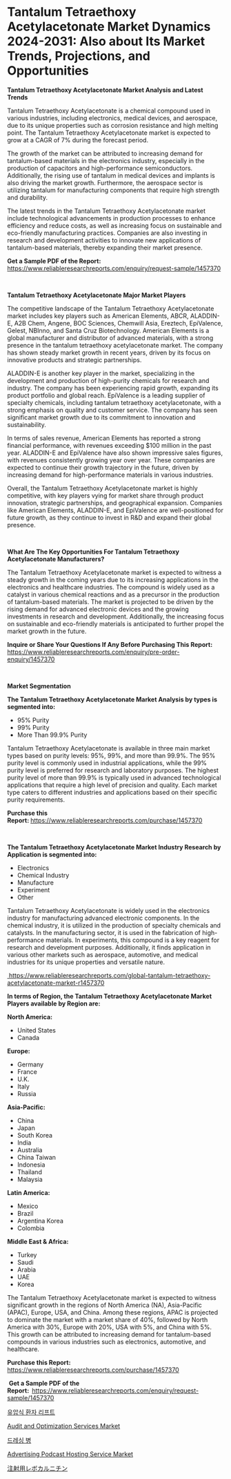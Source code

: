 <p><h1>Tantalum Tetraethoxy Acetylacetonate Market Dynamics 2024-2031: Also about Its Market Trends, Projections, and Opportunities</h1></p><p><strong>Tantalum Tetraethoxy Acetylacetonate Market Analysis and Latest Trends</strong></p>
<p><p>Tantalum Tetraethoxy Acetylacetonate is a chemical compound used in various industries, including electronics, medical devices, and aerospace, due to its unique properties such as corrosion resistance and high melting point. The Tantalum Tetraethoxy Acetylacetonate market is expected to grow at a CAGR of 7% during the forecast period.</p><p>The growth of the market can be attributed to increasing demand for tantalum-based materials in the electronics industry, especially in the production of capacitors and high-performance semiconductors. Additionally, the rising use of tantalum in medical devices and implants is also driving the market growth. Furthermore, the aerospace sector is utilizing tantalum for manufacturing components that require high strength and durability.</p><p>The latest trends in the Tantalum Tetraethoxy Acetylacetonate market include technological advancements in production processes to enhance efficiency and reduce costs, as well as increasing focus on sustainable and eco-friendly manufacturing practices. Companies are also investing in research and development activities to innovate new applications of tantalum-based materials, thereby expanding their market presence.</p></p>
<p><strong>Get a Sample PDF of the Report:&nbsp;</strong> <a href="https://www.reliableresearchreports.com/enquiry/request-sample/1457370">https://www.reliableresearchreports.com/enquiry/request-sample/1457370</a></p>
<p>&nbsp;</p>
<p><strong>Tantalum Tetraethoxy Acetylacetonate Major Market Players</strong></p>
<p><p>The competitive landscape of the Tantalum Tetraethoxy Acetylacetonate market includes key players such as American Elements, ABCR, ALADDIN-E, A2B Chem, Angene, BOC Sciences, Chemwill Asia, Ereztech, EpiValence, Gelest, NBInno, and Santa Cruz Biotechnology. American Elements is a global manufacturer and distributor of advanced materials, with a strong presence in the tantalum tetraethoxy acetylacetonate market. The company has shown steady market growth in recent years, driven by its focus on innovative products and strategic partnerships.</p><p>ALADDIN-E is another key player in the market, specializing in the development and production of high-purity chemicals for research and industry. The company has been experiencing rapid growth, expanding its product portfolio and global reach. EpiValence is a leading supplier of specialty chemicals, including tantalum tetraethoxy acetylacetonate, with a strong emphasis on quality and customer service. The company has seen significant market growth due to its commitment to innovation and sustainability.</p><p>In terms of sales revenue, American Elements has reported a strong financial performance, with revenues exceeding $100 million in the past year. ALADDIN-E and EpiValence have also shown impressive sales figures, with revenues consistently growing year over year. These companies are expected to continue their growth trajectory in the future, driven by increasing demand for high-performance materials in various industries.</p><p>Overall, the Tantalum Tetraethoxy Acetylacetonate market is highly competitive, with key players vying for market share through product innovation, strategic partnerships, and geographical expansion. Companies like American Elements, ALADDIN-E, and EpiValence are well-positioned for future growth, as they continue to invest in R&D and expand their global presence.</p></p>
<p>&nbsp;</p>
<p><strong>What Are The Key Opportunities For Tantalum Tetraethoxy Acetylacetonate Manufacturers?</strong></p>
<p><p>The Tantalum Tetraethoxy Acetylacetonate market is expected to witness a steady growth in the coming years due to its increasing applications in the electronics and healthcare industries. The compound is widely used as a catalyst in various chemical reactions and as a precursor in the production of tantalum-based materials. The market is projected to be driven by the rising demand for advanced electronic devices and the growing investments in research and development. Additionally, the increasing focus on sustainable and eco-friendly materials is anticipated to further propel the market growth in the future.</p></p>
<p><strong>Inquire or Share Your Questions If Any Before Purchasing This Report:</strong> <a href="https://www.reliableresearchreports.com/enquiry/pre-order-enquiry/1457370">https://www.reliableresearchreports.com/enquiry/pre-order-enquiry/1457370</a></p>
<p>&nbsp;</p>
<p><strong>Market Segmentation</strong></p>
<p><strong>The Tantalum Tetraethoxy Acetylacetonate Market Analysis by types is segmented into:</strong></p>
<p><ul><li>95% Purity</li><li>99% Purity</li><li>More Than 99.9% Purity</li></ul></p>
<p><p>Tantalum Tetraethoxy Acetylacetonate is available in three main market types based on purity levels: 95%, 99%, and more than 99.9%. The 95% purity level is commonly used in industrial applications, while the 99% purity level is preferred for research and laboratory purposes. The highest purity level of more than 99.9% is typically used in advanced technological applications that require a high level of precision and quality. Each market type caters to different industries and applications based on their specific purity requirements.</p></p>
<p><strong>Purchase this Report:&nbsp;</strong><a href="https://www.reliableresearchreports.com/purchase/1457370">https://www.reliableresearchreports.com/purchase/1457370</a></p>
<p>&nbsp;</p>
<p><strong>The Tantalum Tetraethoxy Acetylacetonate Market Industry Research by Application is segmented into:</strong></p>
<p><ul><li>Electronics</li><li>Chemical Industry</li><li>Manufacture</li><li>Experiment</li><li>Other</li></ul></p>
<p><p>Tantalum Tetraethoxy Acetylacetonate is widely used in the electronics industry for manufacturing advanced electronic components. In the chemical industry, it is utilized in the production of specialty chemicals and catalysts. In the manufacturing sector, it is used in the fabrication of high-performance materials. In experiments, this compound is a key reagent for research and development purposes. Additionally, it finds application in various other markets such as aerospace, automotive, and medical industries for its unique properties and versatile nature.</p></p>
<p><a href="https://www.reliableresearchreports.com/global-tantalum-tetraethoxy-acetylacetonate-market-r1457370">&nbsp;https://www.reliableresearchreports.com/global-tantalum-tetraethoxy-acetylacetonate-market-r1457370</a></p>
<p><strong>In terms of Region, the Tantalum Tetraethoxy Acetylacetonate Market Players available by Region are:</strong></p>
<p>
    <p> <strong> North America: </strong>
        <ul>
            <li>United States</li>
            <li>Canada</li>
        </ul>
        </p> 
    <p> <strong> Europe: </strong>
        <ul>
            <li>Germany</li>
            <li>France</li>
            <li>U.K.</li>
            <li>Italy</li>
            <li>Russia</li>
        </ul>
        </p> 
    <p> <strong> Asia-Pacific: </strong>
        <ul>
            <li>China</li>
            <li>Japan</li>
            <li>South Korea</li>
            <li>India</li>
            <li>Australia</li>
            <li>China Taiwan</li>
            <li>Indonesia</li>
            <li>Thailand</li>
            <li>Malaysia</li>
        </ul>
        </p> 
    <p> <strong> Latin America: </strong>
        <ul>
            <li>Mexico</li>
            <li>Brazil</li>
            <li>Argentina Korea</li>
            <li>Colombia</li>
        </ul>
        </p> 
    <p> <strong> Middle East & Africa: </strong>
        <ul>
            <li>Turkey</li>
            <li>Saudi</li>
            <li>Arabia</li>
            <li>UAE</li>
            <li>Korea</li>
        </ul>
    </p>
    </p>
<p><p>The Tantalum Tetraethoxy Acetylacetonate market is expected to witness significant growth in the regions of North America (NA), Asia-Pacific (APAC), Europe, USA, and China. Among these regions, APAC is projected to dominate the market with a market share of 40%, followed by North America with 30%, Europe with 20%, USA with 5%, and China with 5%. This growth can be attributed to increasing demand for tantalum-based compounds in various industries such as electronics, automotive, and healthcare.</p></p>
<p><strong>Purchase this Report: </strong><a href="https://www.reliableresearchreports.com/purchase/1457370">https://www.reliableresearchreports.com/purchase/1457370</a></p>
<p>&nbsp;<strong>Get a Sample PDF of the Report:&nbsp;&nbsp;</strong><a href="https://www.reliableresearchreports.com/enquiry/request-sample/1457370">https://www.reliableresearchreports.com/enquiry/request-sample/1457370</a></p>
<p><strong></strong></p>
<p><p><a href="https://github.com/darrellockm3ytan895656/Market-Research-Report-List-2/blob/main/3986527126498.md">유압식 환자 리프트</a></p><p><a href="https://github.com/refatkhan11277/Market-Research-Report-List-1/blob/main/audit-and-optimization-services-market.md">Audit and Optimization Services Market</a></p><p><a href="https://github.com/EthaWolf/Market-Research-Report-List-1/blob/main/8919123126499.md">드레싱 병</a></p><p><a href="https://github.com/crlaem461/Market-Research-Report-List-1/blob/main/advertising-podcast-hosting-service-market.md">Advertising Podcast Hosting Service Market</a></p><p><a href="https://github.com/EmoryYundt1935/Market-Research-Report-List-2/blob/main/3885830119155.md">注射用レボカルニチン</a></p></p>
